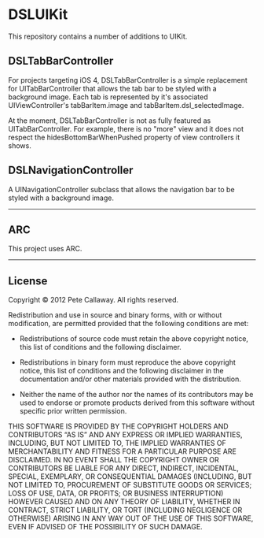 
# DSLUIKit

This repository contains a number of additions to UIKit.


## DSLTabBarController

For projects targeting iOS 4, DSLTabBarController is a simple replacement for UITabBarController that allows the tab bar to be styled with a background image. Each tab is represented by it's associated UIViewController's tabBarItem.image and tabBarItem.dsl_selectedImage.

At the moment, DSLTabBarController is not as fully featured as UITabBarController. For example, there is no "more" view and it does not respect the hidesBottomBarWhenPushed property of view controllers it shows.


## DSLNavigationController

A UINavigationController subclass that allows the navigation bar to be styled with a background image.

----

## ARC

This project uses ARC.

---

## License
Copyright © 2012 Pete Callaway. All rights reserved.

Redistribution and use in source and binary forms, with or without modification, are permitted provided that the following conditions are met:

* Redistributions of source code must retain the above copyright notice, this list of conditions and the following disclaimer.

* Redistributions in binary form must reproduce the above copyright notice, this list of conditions and the following disclaimer in the documentation and/or other materials provided with the distribution.

* Neither the name of the author nor the names of its contributors may be used to endorse or promote products derived from this software without specific prior written permission.

THIS SOFTWARE IS PROVIDED BY THE COPYRIGHT HOLDERS AND CONTRIBUTORS “AS IS” AND ANY EXPRESS OR IMPLIED WARRANTIES, INCLUDING, BUT NOT LIMITED TO, THE IMPLIED WARRANTIES OF MERCHANTABILITY AND FITNESS FOR A PARTICULAR PURPOSE ARE DISCLAIMED. IN NO EVENT SHALL THE COPYRIGHT OWNER OR CONTRIBUTORS BE LIABLE FOR ANY DIRECT, INDIRECT, INCIDENTAL, SPECIAL, EXEMPLARY, OR CONSEQUENTIAL DAMAGES (INCLUDING, BUT NOT LIMITED TO, PROCUREMENT OF SUBSTITUTE GOODS OR SERVICES; LOSS OF USE, DATA, OR PROFITS; OR BUSINESS INTERRUPTION) HOWEVER CAUSED AND ON ANY THEORY OF LIABILITY, WHETHER IN CONTRACT, STRICT LIABILITY, OR TORT (INCLUDING NEGLIGENCE OR OTHERWISE) ARISING IN ANY WAY OUT OF THE USE OF THIS SOFTWARE, EVEN IF ADVISED OF THE POSSIBILITY OF SUCH DAMAGE.